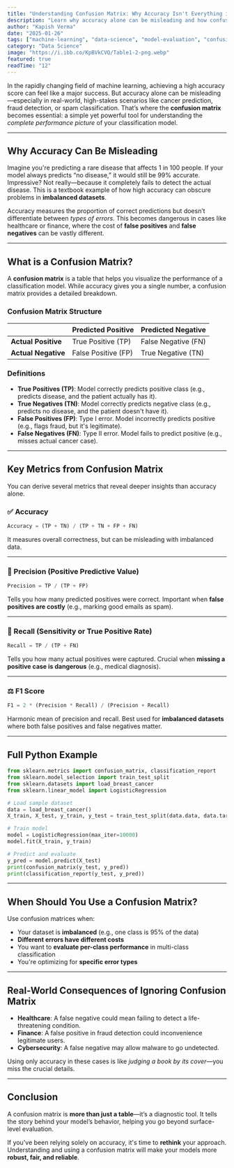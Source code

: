 ```yaml
---
title: "Understanding Confusion Matrix: Why Accuracy Isn't Everything in Machine Learning"
description: "Learn why accuracy alone can be misleading and how confusion matrices provide a complete picture of your classification model's performance"
author: "Kapish Verma"
date: "2025-01-26"
tags: ["machine-learning", "data-science", "model-evaluation", "confusion-matrix", "python"]
category: "Data Science"
image: "https://i.ibb.co/KpBVkCVQ/Table1-2-png.webp"
featured: true
readTime: "12"
---
```


In the rapidly changing field of machine learning, achieving a high accuracy score can feel like a major success. But accuracy alone can be misleading—especially in real-world, high-stakes scenarios like cancer prediction, fraud detection, or spam classification. That’s where the **confusion matrix** becomes essential: a simple yet powerful tool for understanding the *complete performance picture* of your classification model.

---

## Why Accuracy Can Be Misleading

Imagine you're predicting a rare disease that affects 1 in 100 people. If your model always predicts “no disease,” it would still be 99% accurate. Impressive? Not really—because it completely fails to detect the actual disease. This is a textbook example of how high accuracy can obscure problems in **imbalanced datasets**.

Accuracy measures the proportion of correct predictions but doesn’t differentiate between *types of errors*. This becomes dangerous in cases like healthcare or finance, where the cost of **false positives** and **false negatives** can be vastly different.

---

## What is a Confusion Matrix?

A **confusion matrix** is a table that helps you visualize the performance of a classification model. While accuracy gives you a single number, a confusion matrix provides a detailed breakdown.

### Confusion Matrix Structure

|                      | **Predicted Positive** | **Predicted Negative** |
|----------------------|------------------------|------------------------|
| **Actual Positive**  | True Positive (TP)     | False Negative (FN)    |
| **Actual Negative**  | False Positive (FP)    | True Negative (TN)     |

### Definitions

- **True Positives (TP)**: Model correctly predicts positive class (e.g., predicts disease, and the patient actually has it).
- **True Negatives (TN)**: Model correctly predicts negative class (e.g., predicts no disease, and the patient doesn't have it).
- **False Positives (FP)**: Type I error. Model incorrectly predicts positive (e.g., flags fraud, but it's legitimate).
- **False Negatives (FN)**: Type II error. Model fails to predict positive (e.g., misses actual cancer case).

---

## Key Metrics from Confusion Matrix

You can derive several metrics that reveal deeper insights than accuracy alone.

### ✅ Accuracy

```python
Accuracy = (TP + TN) / (TP + TN + FP + FN)
```

It measures overall correctness, but can be misleading with imbalanced data.

---

### 🎯 Precision (Positive Predictive Value)

```python
Precision = TP / (TP + FP)
```

Tells you how many predicted positives were correct. Important when **false positives are costly** (e.g., marking good emails as spam).

---

### 📢 Recall (Sensitivity or True Positive Rate)

```python
Recall = TP / (TP + FN)
```

Tells you how many actual positives were captured. Crucial when **missing a positive case is dangerous** (e.g., medical diagnosis).

---

### ⚖️ F1 Score

```python
F1 = 2 * (Precision * Recall) / (Precision + Recall)
```

Harmonic mean of precision and recall. Best used for **imbalanced datasets** where both false positives and false negatives matter.

---

## Full Python Example

```python
from sklearn.metrics import confusion_matrix, classification_report
from sklearn.model_selection import train_test_split
from sklearn.datasets import load_breast_cancer
from sklearn.linear_model import LogisticRegression

# Load sample dataset
data = load_breast_cancer()
X_train, X_test, y_train, y_test = train_test_split(data.data, data.target, test_size=0.3, random_state=42)

# Train model
model = LogisticRegression(max_iter=10000)
model.fit(X_train, y_train)

# Predict and evaluate
y_pred = model.predict(X_test)
print(confusion_matrix(y_test, y_pred))
print(classification_report(y_test, y_pred))
```

---

## When Should You Use a Confusion Matrix?

Use confusion matrices when:

- Your dataset is **imbalanced** (e.g., one class is 95% of the data)
- **Different errors have different costs**
- You want to **evaluate per-class performance** in multi-class classification
- You're optimizing for **specific error types**

---

## Real-World Consequences of Ignoring Confusion Matrix

- **Healthcare**: A false negative could mean failing to detect a life-threatening condition.
- **Finance**: A false positive in fraud detection could inconvenience legitimate users.
- **Cybersecurity**: A false negative may allow malware to go undetected.

Using only accuracy in these cases is like *judging a book by its cover*—you miss the crucial details.

---

## Conclusion

A confusion matrix is **more than just a table**—it’s a diagnostic tool. It tells the story behind your model’s behavior, helping you go beyond surface-level evaluation.


If you've been relying solely on accuracy, it's time to **rethink** your approach. Understanding and using a confusion matrix will make your models more **robust, fair, and reliable**.
